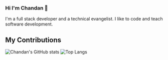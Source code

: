### Hi I'm Chandan 👋
I'm a full stack developer and a technical evangelist. I like to code and teach software development.

## My Contributions

![Chandan's GitHub stats](https://github-readme-stats.vercel.app/api?username=chandanch&show_icons=true)
![Top Langs](https://github-readme-stats.vercel.app/api/top-langs/?username=chandanch&layout=compact)
